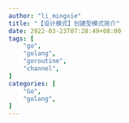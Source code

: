 ```yaml
---
author: "li_mingxie"
title: "【设计模式】创建型模式简介"
date: 2922-03-23T07:28:49+08:00
tags: [
    "go",
    "golang",
    "goroutine",
    "channel",
]
categories: [
    "Go",
    "golang",
]
---
```


